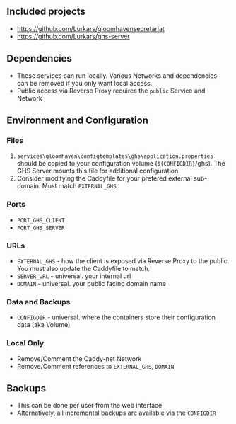 ## Included projects

- https://github.com/Lurkars/gloomhavensecretariat
- https://github.com/Lurkars/ghs-server

## Dependencies

- These services can run locally. Various Networks and dependencies can be removed if you only want local access.
- Public access via Reverse Proxy requires the `public` Service and Network


## Environment and Configuration

### Files
1. `services\gloomhaven\configtemplates\ghs\application.properties` should be copied to your configuration volume (`${CONFIGDIR}`/ghs). The GHS Server mounts this file for additional configuration.
1. Consider modifying the Caddyfile for your prefered external sub-domain. Must match `EXTERNAL_GHS`

### Ports
- `PORT_GHS_CLIENT`
- `PORT_GHS_SERVER`

### URLs
- `EXTERNAL_GHS` - how the client is exposed via Reverse Proxy to the public. You must also update the Caddyfile to match.
- `SERVER_URL` - universal. your internal url
- `DOMAIN` - universal. your public facing domain name

### Data and Backups
- `CONFIGDIR` - universal. where the containers store their configuration data (aka Volume)

### Local Only
- Remove/Comment the Caddy-net Network
- Remove/Comment references to `EXTERNAL_GHS`, `DOMAIN`

## Backups
- This can be done per user from the web interface
- Alternatively, all incremental backups are available via the `CONFIGDIR`